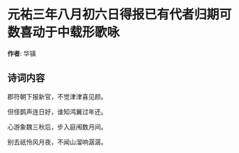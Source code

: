 # 元祐三年八月初六日得报已有代者归期可数喜动于中载形歌咏

**作者**: 华镇

## 诗词内容

郡符朝下报新官，不觉津津喜见颜。

但怪鹊声连日好，谁知鸿翼过年还。

心游象魏三秋后，步入庭闱数月间。

别去祇怜风月夜，不闻山溜响潺潺。

